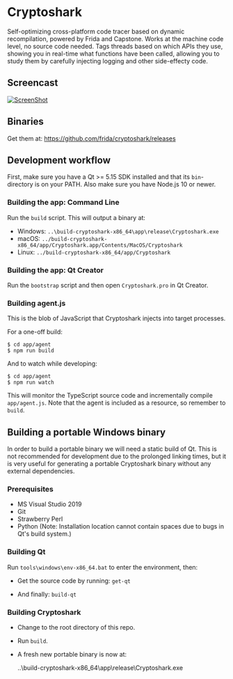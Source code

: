 # Cryptoshark

Self-optimizing cross-platform code tracer based on dynamic recompilation,
powered by Frida and Capstone. Works at the machine code level, no source
code needed. Tags threads based on which APIs they use, showing you in
real-time what functions have been called, allowing you to study them by
carefully injecting logging and other side-effecty code.

## Screencast

[![ScreenShot](http://img.youtube.com/vi/hzDsxtcRavY/0.jpg)](https://www.youtube.com/watch?v=hzDsxtcRavY)

## Binaries

Get them at: https://github.com/frida/cryptoshark/releases

## Development workflow

First, make sure you have a Qt >= 5.15 SDK installed and that its
`bin`-directory is on your PATH.  Also make sure you have Node.js
10 or newer.

### Building the app: Command Line

Run the `build` script.  This will output a binary at:

- Windows: `..\build-cryptoshark-x86_64\app\release\Cryptoshark.exe`
- macOS: `../build-cryptoshark-x86_64/app/Cryptoshark.app/Contents/MacOS/Cryptoshark`
- Linux: `../build-cryptoshark-x86_64/app/Cryptoshark`

### Building the app: Qt Creator

Run the `bootstrap` script and then open `Cryptoshark.pro` in Qt Creator.

### Building agent.js

This is the blob of JavaScript that Cryptoshark injects into target processes.

For a one-off build:

    $ cd app/agent
    $ npm run build

And to watch while developing:

    $ cd app/agent
    $ npm run watch

This will monitor the TypeScript source code and incrementally compile
`app/agent.js`. Note that the agent is included as a resource, so remember to
`build`.

## Building a portable Windows binary

In order to build a portable binary we will need a static build of Qt. This is
not recommended for development due to the prolonged linking times, but it is
very useful for generating a portable Cryptoshark binary without any external
dependencies.

### Prerequisites

* MS Visual Studio 2019
* Git
* Strawberry Perl
* Python (Note: Installation location cannot contain spaces due to bugs in Qt's
  build system.)

### Building Qt

Run `tools\windows\env-x86_64.bat` to enter the environment, then:

- Get the source code by running: `get-qt`

- And finally: `build-qt`

### Building Cryptoshark

- Change to the root directory of this repo.

- Run `build`.

- A fresh new portable binary is now at:

    ..\build-cryptoshark-x86_64\app\release\Cryptoshark.exe
